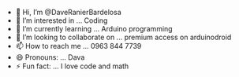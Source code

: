 - 👋 Hi, I’m @DaveRanierBardelosa
- 👀 I’m interested in ... Coding
- 🌱 I’m currently learning ... Arduino programming 
- 💞️ I’m looking to collaborate on ... premium access on arduinodroid 
- 📫 How to reach me ... 0963 844 7739 
- 😄 Pronouns: ... Dava
- ⚡ Fun fact: ... I love code and math

<!---
DaveRanierBardelosa/DaveRanierBardelosa is a ✨ special ✨ repository because its `README.md` (this file) appears on your GitHub profile.
You can click the Preview link to take a look at your changes.
--->

